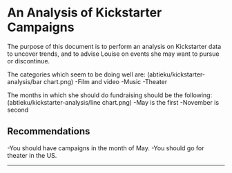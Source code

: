 # An Analysis of Kickstarter Campaigns
The purpose of this document is to perform an analysis on Kickstarter data to uncover trends, and to advise Louise on events she may want to pursue or discontinue.

The categories which seem to be doing well are: (abtieku/kickstarter-analysis/bar chart.png)
-Film and video
-Music 
-Theater

The months in which she should do fundraising should be the following: (abtieku/kickstarter-analysis/line chart.png)
-May is the first
-November is second

## Recommendations
-You should have campaigns in the month of May.
-You should go for theater in the US.

---
